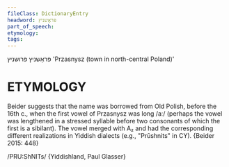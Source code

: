 ```yaml
---
fileClass: DictionaryEntry
headword: פּראָשניץ
part_of_speech: 
etymology: 
tags: 
---
```

פּראָשניץ
פּרושניץ
'Przasnysz (town in north-central Poland)'

ETYMOLOGY
===========
Beider suggests that the name was borrowed from Old Polish, before the 16th c., when the first vowel of Przasnysz was long /aː/ (perhaps the vowel was lengthened in a stressed syllable before two consonants of which the first is a sibilant). The vowel merged with A₂ and had the corresponding different realizations in Yiddish dialects (e.g., "Prūshnits" in CY). 
{Beider 2015: 448}

/PRU:ShNITs/ {Yiddishland, Paul Glasser}